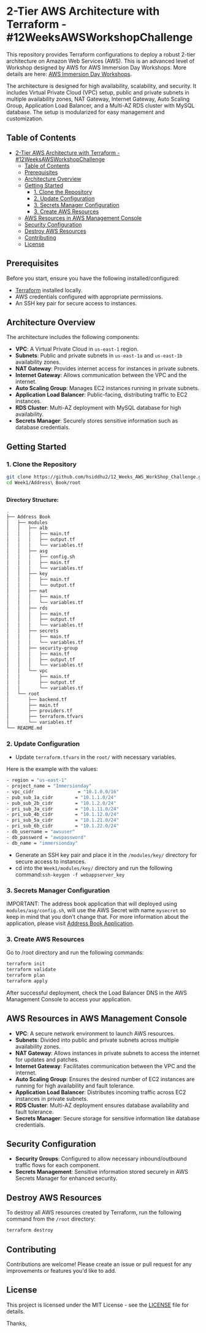 # 2-Tier AWS Architecture with Terraform - #12WeeksAWSWorkshopChallenge

This repository provides Terraform configurations to deploy a robust 2-tier architecture on Amazon Web Services (AWS). This is an advanced level of Workshop designed by AWS for AWS Immersion Day Workshops. More details are here: [AWS Immersion Day Workshops](https://catalog.workshops.aws/general-immersionday/en-US/).


The architecture is designed for high availability, scalability, and security. It includes Virtual Private Cloud (VPC) setup, public and private subnets in multiple availability zones, NAT Gateway, Internet Gateway, Auto Scaling Group, Application Load Balancer, and a Multi-AZ RDS cluster with MySQL database. The setup is modularized for easy management and customization.

## Table of Contents

- [2-Tier AWS Architecture with Terraform - #12WeeksAWSWorkshopChallenge](#2-tier-aws-architecture-with-terraform---12weeksawsworkshopchallenge)
  - [Table of Contents](#table-of-contents)
  - [Prerequisites](#prerequisites)
  - [Architecture Overview](#architecture-overview)
  - [Getting Started](#getting-started)
    - [1. Clone the Repository](#1-clone-the-repository)
    - [2. Update Configuration](#2-update-configuration)
    - [3. Secrets Manager Configuration](#3-secrets-manager-configuration)
    - [3. Create AWS Resources](#3-create-aws-resources)
  - [AWS Resources in AWS Management Console](#aws-resources-in-aws-management-console)
  - [Security Configuration](#security-configuration)
  - [Destroy AWS Resources](#destroy-aws-resources)
  - [Contributing](#contributing)
  - [License](#license)

## Prerequisites

Before you start, ensure you have the following installed/configured:

- [Terraform](https://www.terraform.io/) installed locally.
- AWS credentials configured with appropriate permissions.
- An SSH key pair for secure access to instances.

## Architecture Overview

The architecture includes the following components:

- **VPC**: A Virtual Private Cloud in `us-east-1` region.
- **Subnets**: Public and private subnets in `us-east-1a` and `us-east-1b` availability zones.
- **NAT Gateway**: Provides internet access for instances in private subnets.
- **Internet Gateway**: Allows communication between the VPC and the internet.
- **Auto Scaling Group**: Manages EC2 instances running in private subnets.
- **Application Load Balancer**: Public-facing, distributing traffic to EC2 instances.
- **RDS Cluster**: Multi-AZ deployment with MySQL database for high availability.
- **Secrets Manager**: Securely stores sensitive information such as database credentials.

## Getting Started

### 1. Clone the Repository

```bash
git clone https://github.com/hsiddhu2/12_Weeks_AWS_WorkShop_Challenge.git
cd Week1/Address\ Book/root
```

```bash
```

**Directory Structure:**

```bash
.
├── Address Book
│   ├── modules
│   │   ├── alb
│   │   │   ├── main.tf
│   │   │   ├── output.tf
│   │   │   └── variables.tf
│   │   ├── asg
│   │   │   ├── config.sh
│   │   │   ├── main.tf
│   │   │   └── variables.tf
│   │   ├── key
│   │   │   ├── main.tf
│   │   │   └── output.tf
│   │   ├── nat
│   │   │   ├── main.tf
│   │   │   └── variables.tf
│   │   ├── rds
│   │   │   ├── main.tf
│   │   │   ├── output.tf
│   │   │   └── variables.tf
│   │   ├── secrets
│   │   │   ├── main.tf
│   │   │   └── variables.tf
│   │   ├── security-group
│   │   │   ├── main.tf
│   │   │   ├── output.tf
│   │   │   └── variables.tf
│   │   └── vpc
│   │       ├── main.tf
│   │       ├── output.tf
│   │       └── variables.tf
│   └── root
│       ├── backend.tf
│       ├── main.tf
│       ├── providers.tf
│       ├── terraform.tfvars
│       └── variables.tf
└── README.md

```


### 2. Update Configuration

- Update `terraform.tfvars` in the `root/` with necessary variables.

Here is the example with the values:

```bash
- region = "us-east-1"
- project_name = "Immersionday"
- vpc_cidr                = "10.1.0.0/16"
- pub_sub_1a_cidr        = "10.1.1.0/24"
- pub_sub_2b_cidr        = "10.1.2.0/24"
- pri_sub_3a_cidr        = "10.1.11.0/24"
- pri_sub_4b_cidr        = "10.1.12.0/24"
- pri_sub_5a_cidr        = "10.1.21.0/24"
- pri_sub_6b_cidr        = "10.1.22.0/24"
- db_username = "awsuser"
- db_password = "awspassword"
- db_name = "immersionday"
```

- Generate an SSH key pair and place it in the `/modules/key/` directory for secure access to instances.
- cd into the `Week1/modules/key/` directory and run the following command:`ssh-keygen -f webappserver_key`

### 3. Secrets Manager Configuration
IMPORTANT: The address book application that will deployed using `modules/asg/config.sh`, will use the AWS Secret with name `mysecret` so keep in mind that you don't change that. For more information about the application, please visit [Address Book Application](https://static.us-east-1.prod.workshops.aws/public/444df362-a211-4686-869b-77496f0dd3be/assets/immersion-day-app-php7.zip').

### 3. Create AWS Resources

Go to /root directory and run the following commands:

```bash
terraform init
terraform validate
terraform plan
terraform apply
```

After successful deployment, check the Load Balancer DNS in the AWS Management Console to access your application.

## AWS Resources in AWS Management Console

- **VPC**: A secure network environment to launch AWS resources.
- **Subnets**: Divided into public and private subnets across multiple availability zones.
- **NAT Gateway**: Allows instances in private subnets to access the internet for updates and patches.
- **Internet Gateway**: Facilitates communication between the VPC and the internet.
- **Auto Scaling Group**: Ensures the desired number of EC2 instances are running for high availability and fault tolerance.
- **Application Load Balancer**: Distributes incoming traffic across EC2 instances in private subnets.
- **RDS Cluster**: Multi-AZ deployment ensures database availability and fault tolerance.
- **Secrets Manager**: Secure storage for sensitive information like database credentials.

## Security Configuration

- **Security Groups**: Configured to allow necessary inbound/outbound traffic flows for each component.
- **Secrets Management**: Sensitive information stored securely in AWS Secrets Manager for enhanced security.


## Destroy AWS Resources

To destroy all AWS resources created by Terraform, run the following command from the `/root` directory:

```bash
terraform destroy
```

## Contributing

Contributions are welcome! Please create an issue or pull request for any improvements or features you'd like to add.

## License

This project is licensed under the MIT License - see the [LICENSE](LICENSE) file for details.

Thanks,

